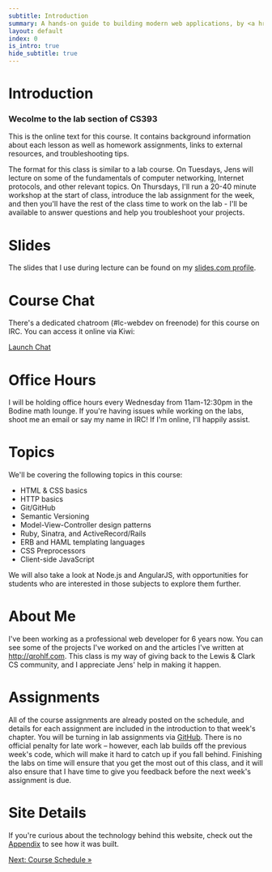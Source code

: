 ```yaml
---
subtitle: Introduction
summary: A hands-on guide to building modern web applications, by <a href="http://qrohlf.com/">@qrohlf</a>
layout: default
index: 0
is_intro: true
hide_subtitle: true
---
```


# Introduction

### Wecolme to the lab section of CS393
This is the online text for this course. It contains background information about each lesson as well as homework assignments, links to external resources, and troubleshooting tips.

The format for this class is similar to a lab course. On Tuesdays, Jens will lecture on some of the fundamentals of computer networking, Internet protocols, and other relevant topics. On Thursdays, I'll run a 20-40 minute workshop at the start of class, introduce the lab assignment for the week, and then you'll have the rest of the class time to work on the lab - I'll be available to answer questions and help you troubleshoot your projects.

# Slides
The slides that I use during lecture can be found on my [slides.com profile](https://slides.com/qrohlf).

# Course Chat
There's a dedicated chatroom (#lc-webdev on freenode) for this course on IRC. You can access it online via Kiwi:

<a href="https://kiwiirc.com/client/irc.freenode.net/#lc-webdev" class="btn btn-default" target="_blank">Launch Chat</a>

# Office Hours

I will be holding office hours every Wednesday from 11am-12:30pm in the Bodine math lounge. If you're having issues while working on the labs, shoot me an email or say my name in IRC! If I'm online, I'll happily assist.

# Topics

We'll be covering the following topics in this course:

- HTML & CSS basics
- HTTP basics
- Git/GitHub
- Semantic Versioning
- Model-View-Controller design patterns
- Ruby, Sinatra, and ActiveRecord/Rails
- ERB and HAML templating languages
- CSS Preprocessors
- Client-side JavaScript

We will also take a look at Node.js and AngularJS, with opportunities for students who are interested in those subjects to explore them further.

# About Me
I've been working as a professional web developer for 6 years now. You can see some of the projects I've worked on and the articles I've written at http://qrohlf.com. This class is my way of giving back to the Lewis & Clark CS community, and I appreciate Jens' help in making it happen.

# Assignments
All of the course assignments are already posted on the schedule, and details for each assignment are included in the introduction to that week's chapter. You will be turning in lab assignments via [GitHub](https://github.com). There is no official penalty for late work – however, each lab builds off the previous week's code, which will make it hard to catch up if you fall behind. Finishing the labs on time will ensure that you get the most out of this class, and it will also ensure that I have time to give you feedback before the next week's assignment is due.

# Site Details
If you're curious about the technology behind this website, check out the [Appendix](/chapters/12/3-about-this-site.html) to see how it was built.

<div class="site-paging row">
	<div class="col-xs-12">
		<a class="btn btn-primary btn-lg center-block" href="/chapters/0-schedule.html">Next: Course Schedule &raquo;</a>
	</div>
</div>
